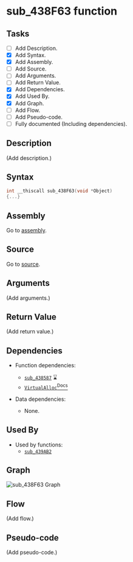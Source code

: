# sub_438F63 function

## Tasks

- [ ] Add Description.
- [X] Add Syntax.
- [X] Add Assembly.
- [ ] Add Source.
- [ ] Add Arguments.
- [ ] Add Return Value.
- [X] Add Dependencies.
- [X] Add Used By.
- [X] Add Graph.
- [ ] Add Flow.
- [ ] Add Pseudo-code.
- [ ] Fully documented (Including dependencies).

## Description

(Add description.)

## Syntax

```c
int __thiscall sub_438F63(void *Object)
{...}
```

## Assembly

Go to [assembly](../asm/sub_438F63.asm).

## Source

Go to [source](../cc/sub_438F63.cc).

## Arguments

(Add arguments.)

## Return Value

(Add return value.)

## Dependencies

* Function dependencies:
  * [`sub_438587`](sub_438587.md) ⌛
  * [`VirtualAlloc`<sup>Docs</sup>](https://docs.microsoft.com/en-us/windows/win32/api/memoryapi/nf-memoryapi-virtualalloc)


* Data dependencies:
  * None.

## Used By

* Used by functions:
  * [`sub_439AB2`](../md/sub_439AB2.md)

## Graph

![sub_438F63 Graph](../svg/sub_438F63.svg "sub_438F63 Graph")

## Flow

(Add flow.)

## Pseudo-code

(Add pseudo-code.)
